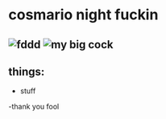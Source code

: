 # cosmario night fuckin
![fddd](https://user-images.githubusercontent.com/102920988/232653789-e8189ccc-9a7e-40cf-bbd1-cadef9a97ca5.png)
![my big cock](https://user-images.githubusercontent.com/102920988/232632475-aeb44416-321f-4816-be5d-18b7082383ae.png)
----------------------------------------------------------------------------------------------------------------------------
## things:
* stuff

-thank you fool